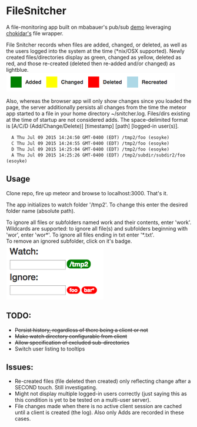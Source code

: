 # FileSnitcher

A file-monitoring app built on mbabauer's pub/sub <a href="https://github.com/mbabauer/meteor_publicationsDemo">demo</a> leveraging <a href="https://github.com/paulmillr/chokidar">chokidar's</a> file wrapper.

File Snitcher records when files are added, changed, or deleted, as well as the users logged into the system at the time (*nix/OSX supported). Newly created files/directories display as green, changed as yellow, deleted as red, and those re-created (deleted then re-added and/or changed) as lightblue.<br>
<img src="public/legend_hor.png"/>

Also, whereas the browser app will only show changes since you loaded the page, the server additionally persists all changes from the time the meteor app started to a file in your home directory ~/snitcher.log. Files/dirs existing at the time of startup are not considered adds. The space-delimited format is [A/C/D (Add/Change/Delete)] [timestamp] [path] [logged-in user(s)].

```
  A Thu Jul 09 2015 14:24:50 GMT-0400 (EDT) /tmp2/foo (esoyke)
  C Thu Jul 09 2015 14:24:55 GMT-0400 (EDT) /tmp2/foo (esoyke)
  D Thu Jul 09 2015 14:25:04 GMT-0400 (EDT) /tmp2/foo (esoyke)
  A Thu Jul 09 2015 14:25:26 GMT-0400 (EDT) /tmp2/subdir/subdir2/foo (esoyke)
```
<a name="usage"></a>
## Usage
Clone repo, fire up meteor and browse to localhost:3000. That's it.

The app initializes to watch folder '/tmp2'. To change this enter the desired folder name (absolute path).

To ignore all files or subfolders named work and their contents, enter 'work'. Wildcards are supported: to ignore all file(s) and subfolders beginning with 'wor', enter 'wor*'. To ignore all files ending in txt enter '*.txt'.<br>
To remove an ignored subfolder, click on it's badge.<br>
<img src="public/snitcherDirs.png"/>

## TODO:
* ~~Persist history, regardless of there being a client or not~~
* ~~Make watch directory configurable from client~~
* ~~Allow specification of excluded sub-directories~~
* Switch user listing to tooltips

## Issues:
* Re-created files (file deleted then created) only reflecting change after a SECOND touch. Still investigating.
* Might not display multiple logged-in users correctly (just saying this as this condition is yet to be tested on a multi-user server).
* File changes made when there is no active client session are cached until a client is created (the log). Also only Adds are recorded in these cases.
